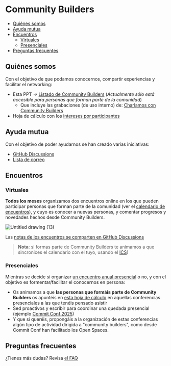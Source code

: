 # Community Builders

<!-- START doctoc generated TOC please keep comment here to allow auto update -->
<!-- DON'T EDIT THIS SECTION, INSTEAD RE-RUN doctoc TO UPDATE -->

- [Quiénes somos](#quienes-somos)
- [Ayuda mutua](#ayuda-mutua)
- [Encuentros](#encuentros)
  - [Virtuales](#virtuales)
  - [Presenciales](#presenciales)
- [Preguntas frecuentes](#preguntas-frecuentes)

<!-- END doctoc generated TOC please keep comment here to allow auto update -->

## Quiénes somos

Con el objetivo de que podamos conocernos, compartir experiencias y facilitar el networking: 
* Esta PPT -> [Listado de Community Builders](https://docs.google.com/presentation/d/1ResYtqrRDQIEJwsloYyW5NH1FRQJIwSqAJeuplY3bno/edit?usp=sharing) (*Actualmente sólo está accesible para personas que forman parte de la comunidad*)
  * Que incluye las grabaciones (de uso interno) de: [Charlamos con Community Builders](https://github.com/ComBuildersES/charlamos-con-community-builders)
* Hoja de cálculo con los [intereses por participantes](https://docs.google.com/spreadsheets/d/1iruVhaa6c_ZOShmJqpJ2gpNRVowOuCjlmOWKks1kR7I/edit?gid=0#gid=0)

## Ayuda mutua

Con el objetivo de poder ayudarnos se han creado varias iniciativas:
* [GitHub Discussions](https://github.com/orgs/ComBuildersES/discussions)
* [Lista de correo](https://groups.google.com/u/0/g/community-builders-es) 

## Encuentros

### Virtuales

**Todos los meses** organizamos dos encuentros online en los que pueden participar personas que forman parte de la comunidad (ver el [calendario de encuentros](https://calendar.google.com/calendar/u/0/embed?src=f2f7ea80a4574348bf203e13678878ddbf8e5677b8e04f05b28e870745aa8b12@group.calendar.google.com&ctz=Europe/Madrid)), y cuyo es conocer a nuevas personas, y comentar progresos y novedades hechos desde Community Builders. 

![Untitled drawing (13)](https://github.com/user-attachments/assets/0d72bc4f-8ec5-4525-beb7-e51ec51ed3be)

Las [notas de los encuentros se comparten en GitHub Discussions](https://github.com/orgs/ComBuildersES/discussions/categories/notas-de-encuentros)

> **Nota**: si formas parte de Community Builders te animamos a que sincronices el calendario con el tuyo, usando el [ICS](https://calendar.google.com/calendar/ical/f2f7ea80a4574348bf203e13678878ddbf8e5677b8e04f05b28e870745aa8b12%40group.calendar.google.com/public/basic.ics))

### Presenciales

Mientras se decide si organizar [un encuentro anual presencial](https://github.com/orgs/ComBuildersES/discussions/19) o no, y con el objetivo es formentar/facilitar el conocernos en persona: 

* Os animamos a que **las personas que formáis parte de Community Builders** os apuntéis en [esta hoja de cálculo](https://docs.google.com/spreadsheets/d/1yRwi7wFx4InTBstBeMAiWReQD13FhgwurbR6oJF9AUs/edit?usp=sharing) en aquellas conferencias presenciales a las que tenéis pensado asistir
* Sed proactivos y escribir para coordinar una quedada presencial (ejemplo [Commit Conf 2025](https://groups.google.com/u/1/g/community-builders-es/c/bnIXPOFqm58))
* Y que si queréis, propongáis a la organización de estas conferencias algún tipo de actividad dirigida a "community builders", como desde Commit Conf han facilitado los Open Spaces.

## Preguntas frecuentes

¿Tienes más dudas? Revisa [el FAQ](https://github.com/ComBuildersES/community/blob/main/FAQ.md)
